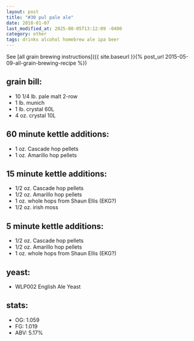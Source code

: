 ```yaml
---
layout: post
title: "#30 pul pale ale"
date: 2018-01-07
last_modified_at: 2025-08-05T13:12:09 -0400
category: other
tags: drinks alcohol homebrew ale ipa beer
---
```

See  [all grain brewing instructions]({{ site.baseurl }}{% post_url 2015-05-09-all-grain-brewing-recipe %})

## grain bill:
* 10 1/4 lb. pale malt 2-row
* 1 lb. munich
* 1 lb. crystal 60L
* 4 oz. crystal 10L

## 60 minute kettle additions:
* 1 oz. Cascade hop pellets
* 1 oz. Amarillo hop pellets

## 15 minute kettle additions:
* 1/2 oz. Cascade hop pellets
* 1/2 oz. Amarillo hop pellets
* 1 oz. whole hops from Shaun Ellis (EKG?)
* 1/2 oz. irish moss

## 5 minute kettle additions:
* 1/2 oz. Cascade hop pellets
* 1/2 oz. Amarillo hop pellets
* 1 oz. whole hops from Shaun Ellis (EKG?)

## yeast:
* WLP002 English Ale Yeast

## stats:
* OG: 1.059
* FG: 1.019
* ABV: 5.17%
